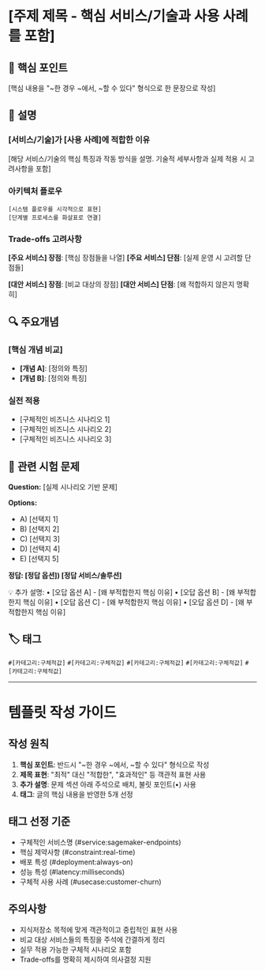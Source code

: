 # [주제 제목 - 핵심 서비스/기술과 사용 사례를 포함]

## 🎯 핵심 포인트
[핵심 내용을 "~한 경우 ~에서, ~할 수 있다" 형식으로 한 문장으로 작성]

## 📝 설명

### [서비스/기술]가 [사용 사례]에 적합한 이유
[해당 서비스/기술의 핵심 특징과 작동 방식을 설명. 기술적 세부사항과 실제 적용 시 고려사항을 포함]

### 아키텍처 플로우
```
[시스템 플로우를 시각적으로 표현]
[단계별 프로세스를 화살표로 연결]
```

### Trade-offs 고려사항
**[주요 서비스] 장점**: [핵심 장점들을 나열]
**[주요 서비스] 단점**: [실제 운영 시 고려할 단점들]

**[대안 서비스] 장점**: [비교 대상의 장점]
**[대안 서비스] 단점**: [왜 적합하지 않은지 명확히]

## 🔍 주요개념

### [핵심 개념 비교]
- **[개념 A]**: [정의와 특징]
- **[개념 B]**: [정의와 특징]

### 실전 적용
- [구체적인 비즈니스 시나리오 1]
- [구체적인 비즈니스 시나리오 2]
- [구체적인 비즈니스 시나리오 3]

## 📝 관련 시험 문제

**Question:** [실제 시나리오 기반 문제]

**Options:**
- A) [선택지 1]
- B) [선택지 2]
- C) [선택지 3]
- D) [선택지 4]
- E) [선택지 5]

**정답: [정답 옵션]) [정답 서비스/솔루션]**


💡 추가 설명:
• [오답 옵션 A] - [왜 부적합한지 핵심 이유]
• [오답 옵션 B] - [왜 부적합한지 핵심 이유]
• [오답 옵션 C] - [왜 부적합한지 핵심 이유]
• [오답 옵션 D] - [왜 부적합한지 핵심 이유]


## 🏷️ 태그
`#[카테고리:구체적값]` `#[카테고리:구체적값]` `#[카테고리:구체적값]` `#[카테고리:구체적값]` `#[카테고리:구체적값]`

---

# 템플릿 작성 가이드

## 작성 원칙
1. **핵심 포인트**: 반드시 "~한 경우 ~에서, ~할 수 있다" 형식으로 작성
2. **제목 표현**: "최적" 대신 "적합한", "효과적인" 등 객관적 표현 사용
3. **추가 설명**: 문제 섹션 아래 주석으로 배치, 불릿 포인트(•) 사용
4. **태그**: 글의 핵심 내용을 반영한 5개 선정

## 태그 선정 기준
- 구체적인 서비스명 (#service:sagemaker-endpoints)
- 핵심 제약사항 (#constraint:real-time)
- 배포 특성 (#deployment:always-on)
- 성능 특성 (#latency:milliseconds)
- 구체적 사용 사례 (#usecase:customer-churn)

## 주의사항
- 지식저장소 목적에 맞게 객관적이고 중립적인 표현 사용
- 비교 대상 서비스들의 특징을 주석에 간결하게 정리
- 실무 적용 가능한 구체적 시나리오 포함
- Trade-offs를 명확히 제시하여 의사결정 지원